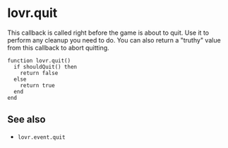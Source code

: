 <!--
category: callback
-->

lovr.quit
===

This callback is called right before the game is about to quit.  Use it to perform any cleanup you
need to do.  You can also return a "truthy" value from this callback to abort quitting.

    function lovr.quit()
      if shouldQuit() then
        return false
      else
        return true
      end
    end

See also
---

- `lovr.event.quit`
